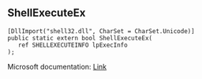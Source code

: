 ## ShellExecuteEx

```
[DllImport("shell32.dll", CharSet = CharSet.Unicode)]
public static extern bool ShellExecuteEx(
   ref SHELLEXECUTEINFO lpExecInfo
);
```

Microsoft documentation: [Link](https://docs.microsoft.com/en-us/windows/win32/api/shellapi/nf-shellapi-shellexecuteexw)

